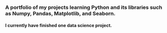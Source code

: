 ### A portfolio of my projects learning Python and its libraries such as Numpy, Pandas, Matplotlib, and Seaborn.

#### I currently have finished one data science project. 
